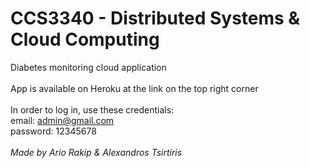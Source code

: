 # CCS3340 - Distributed Systems &amp; Cloud Computing
Diabetes monitoring cloud application 
<br>
<br>
App is available on Heroku at the link on the top right corner
<br>
<br>
In order to log in, use these credentials: 
<br>
email: admin@gmail.com
<br>
password: 12345678
<br>
<br>
*Made by Ario Rakip & Alexandros Tsirtiris*
